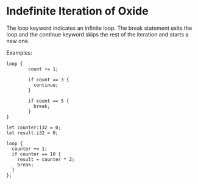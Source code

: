 # Indefinite Iteration of Oxide
The loop keyword indicates an infinite loop. The break statement exits the loop and the continue keyword skips the rest of the iteration and starts a new one.

Examples:
```
loop {
    	count += 1;

    	if count == 3 {
          continue;
    	}

    	if count == 5 {
          break;
    	}
}
```

```
let counter:i32 = 0;
let result:i32 = 0; 

loop {
  counter += 1;
  if counter == 10 {
    result = counter * 2;
    break;
  }
};
```
